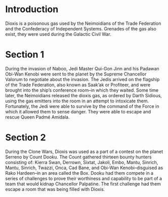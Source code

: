 # Introduction

Dioxis is a poisonous gas used by the Neimoidians of the Trade Federation and the Confederacy of Independent Systems.
Grenades of the gas also exist, they were used during the Galactic Civil War.

# Section 1

During the invasion of Naboo, Jedi Master Qui-Gon Jinn and his Padawan Obi-Wan Kenobi were sent to the planet by the Supreme Chancellor Valorum to negotiate about the invasion.
The Jedis arrived on the flagship of the Trade Federation, also known as Saak’ak or Profiteer, and were brought into the ship’s conference room–in which they waited.
Some time later, the Neimoidians released the dioxis gas, as ordered by Darth Sidious, using the gas emitters into the room in an attempt to intoxicate them.
Fortunately, the Jedi were able to survive by the command of the Force in which it allowed them to sense danger.
They were able to escape and rescue Queen Padmé Amidala.

# Section 2

During the Clone Wars, Dioxis was used as a part of a contest on the planet Serreno by Count Dooku.
The Count gathered thirteen bounty hunters consisting of: Kierra Swan, Derrown, Sixtat, Jakoli, Embo, Mantu, Sinrich, Mantu, Sinrich, Twazzi, Onca, Cad Bane, and Obi-Wan Kenobi–disguised as Rako Hardeen–in an area called the Box.
Dooku had them compete in a series of challenges to prove their worthiness and capability to be part of a team that would kidnap Chancellor Palpatine.
The first challenge had them escape a room that was being filled with Dioxis.
